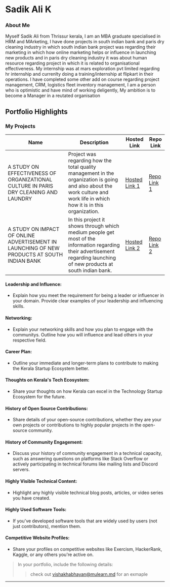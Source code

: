 # Sadik Ali K

### About Me

Myself Sadik Ali from Thrissur kerala, I am an MBA graduate specialised in HRM  and MArketing, I have done projects in south indian bank and paris dry cleaning industry in which south indian bank project was regarding their marketing in which how online marketing helps or influence in launching new products and in paris dry cleaning industry it was about human resource regarding project in which it is related to organisational effectiveness. My internship was at mars exploration pvt limited regarding hr internship and currenlty doing a training/internship at flipkart in their operations. I have completed some other add on course regarding project management, CRM, logistics fleet inventory management, I am a person who is optimistic and have mind of working deligently, My ambition is to become a Manager in a reutated organisation 



## Portfolio Highlights

### My Projects

| Name                | Description                                                               | Hosted Link                              | Repo Link                                                      |
|---------------------|---------------------------------------------------------------------------|------------------------------------------|----------------------------------------------------------------|
| A STUDY ON EFFECTIVENESS OF ORGANIZATIONAL CULTURE IN PARIS DRY CLEANING AND LAUNDRY  | Project was regarding how the total quality management in the organization is going and also about the work culture and work life in which how it is in this organization.                                             | [Hosted Link 1](https://example.com)    | [Repo Link 1](https://github.com/username/project1)             |
| A STUDY ON IMPACT OF ONLINE ADVERTISEMENT IN LAUNCHING OF NEW PRODUCTS AT SOUTH INDIAN BANK  | In this project it shows through which medium people get most of the information regarding their advertisement regarding launching of new products at south indian bank.                                            | [Hosted Link 2](https://example.com)    | [Repo Link 2](https://github.com/username/project2)             |

#### Leadership and Influence:

- Explain how you meet the requirement for being a leader or influencer in your domain. Provide clear examples of your leadership and influencing skills.

#### Networking:

- Explain your networking skills and how you plan to engage with the communitys. Outline how you will influence and lead others in your respective field.

#### Career Plan:

- Outline your immediate and longer-term plans to contribute to making the Kerala Startup Ecosystem better.

#### Thoughts on Kerala's Tech Ecosystem:

- Share your thoughts on how Kerala can excel in the Technology Startup Ecosystem for the future.

#### History of Open Source Contributions:

- Share details of your open-source contributions, whether they are your own projects or contributions to highly popular projects in the open-source community.

#### History of Community Engagement:

-  Discuss your history of community engagement in a technical capacity, such as answering questions on platforms like Stack Overflow or actively participating in technical forums like mailing lists and Discord servers.

#### Highly Visible Technical Content:

- Highlight any highly visible technical blog posts, articles, or video series you have created.

#### Highly Used Software Tools:

- If you've developed software tools that are widely used by users (not just contributors), mention them.

#### Competitive Website Profiles:

- Share your profiles on competitive websites like Exercism, HackerRank, Kaggle, or any others you're active on.



> In your portfolio, include the following details:
>> check out [vishakhabhayan@mulearn.md](./profiles/vishakhabhayan@mulearn.md) for an exmaple

---
